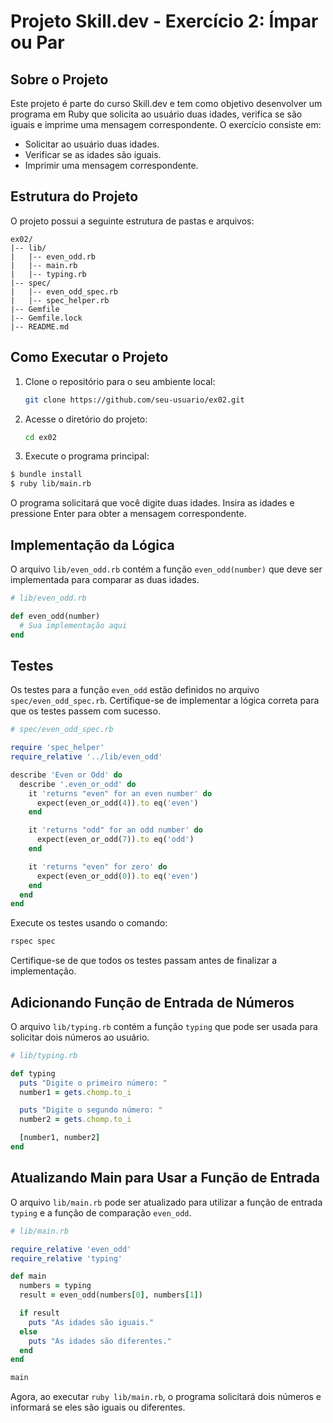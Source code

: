 # Projeto Skill.dev - Exercício 2: Ímpar ou Par

## Sobre o Projeto

Este projeto é parte do curso Skill.dev e tem como objetivo desenvolver um programa em Ruby que solicita ao usuário duas idades, verifica se são iguais e imprime uma mensagem correspondente. O exercício consiste em:

- Solicitar ao usuário duas idades.
- Verificar se as idades são iguais.
- Imprimir uma mensagem correspondente.

## Estrutura do Projeto

O projeto possui a seguinte estrutura de pastas e arquivos:

```
ex02/
|-- lib/
|   |-- even_odd.rb
|   |-- main.rb
|   |-- typing.rb
|-- spec/
|   |-- even_odd_spec.rb
|   |-- spec_helper.rb
|-- Gemfile
|-- Gemfile.lock
|-- README.md
```

## Como Executar o Projeto

1. Clone o repositório para o seu ambiente local:

   ```bash
   git clone https://github.com/seu-usuario/ex02.git
   ```

2. Acesse o diretório do projeto:

   ```bash
   cd ex02
   ```

3. Execute o programa principal:

```bash
$ bundle install
$ ruby lib/main.rb
```

   O programa solicitará que você digite duas idades. Insira as idades e pressione Enter para obter a mensagem correspondente.

## Implementação da Lógica

O arquivo `lib/even_odd.rb` contém a função `even_odd(number)` que deve ser implementada para comparar as duas idades.

```ruby
# lib/even_odd.rb

def even_odd(number)
  # Sua implementação aqui
end
```

## Testes

Os testes para a função `even_odd` estão definidos no arquivo `spec/even_odd_spec.rb`. Certifique-se de implementar a lógica correta para que os testes passem com sucesso.

```ruby
# spec/even_odd_spec.rb

require 'spec_helper'
require_relative '../lib/even_odd'

describe 'Even or Odd' do
  describe '.even_or_odd' do
    it 'returns "even" for an even number' do
      expect(even_or_odd(4)).to eq('even')
    end

    it 'returns "odd" for an odd number' do
      expect(even_or_odd(7)).to eq('odd')
    end

    it 'returns "even" for zero' do
      expect(even_or_odd(0)).to eq('even')
    end
  end
end
```

Execute os testes usando o comando:

```bash
rspec spec
```

Certifique-se de que todos os testes passam antes de finalizar a implementação.

## Adicionando Função de Entrada de Números

O arquivo `lib/typing.rb` contém a função `typing` que pode ser usada para solicitar dois números ao usuário.

```ruby
# lib/typing.rb

def typing
  puts "Digite o primeiro número: "
  number1 = gets.chomp.to_i

  puts "Digite o segundo número: "
  number2 = gets.chomp.to_i

  [number1, number2]
end
```

## Atualizando Main para Usar a Função de Entrada

O arquivo `lib/main.rb` pode ser atualizado para utilizar a função de entrada `typing` e a função de comparação `even_odd`.

```ruby
# lib/main.rb

require_relative 'even_odd'
require_relative 'typing'

def main
  numbers = typing
  result = even_odd(numbers[0], numbers[1])

  if result
    puts "As idades são iguais."
  else
    puts "As idades são diferentes."
  end
end

main
```

Agora, ao executar `ruby lib/main.rb`, o programa solicitará dois números e informará se eles são iguais ou diferentes.